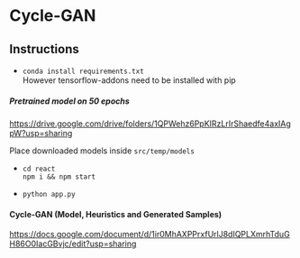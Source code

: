 # Cycle-GAN

## Instructions
* `conda install requirements.txt` <br>
However tensorflow-addons need to be installed with pip


##### Pretrained model on 50 epochs
https://drive.google.com/drive/folders/1QPWehz6PpKIRzLrIrShaedfe4axIAgpW?usp=sharing

Place downloaded models inside `src/temp/models`

* `cd react`<br>
   `npm i && npm start`
   
* `python app.py`

#### Cycle-GAN (Model, Heuristics and Generated Samples)
https://docs.google.com/document/d/1ir0MhAXPPrxfUrlJ8dIQPLXmrhTduGH86O0IacGBvjc/edit?usp=sharing


